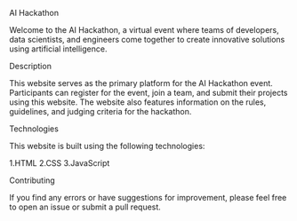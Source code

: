AI Hackathon

Welcome to the AI Hackathon, a virtual event where teams of developers, data scientists, and engineers come together to create innovative solutions using artificial intelligence.

Description

This website serves as the primary platform for the AI Hackathon event. Participants can register for the event, join a team, and submit their projects using this website. The website also features information on the rules, guidelines, and judging criteria for the hackathon.

Technologies

This website is built using the following technologies:

1.HTML
2.CSS
3.JavaScript

Contributing

If you find any errors or have suggestions for improvement, please feel free to open an issue or submit a pull request.
